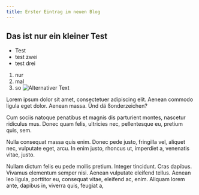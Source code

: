```yaml
---
title: Erster Eintrag im neuen Blog
---
```


Das ist nur ein kleiner Test
----------------------------

* Test
* test zwei
* test drei

1. nur
2. mal
3. so
![Alternativer Text](/assets/images/jo.jpg)

Lorem ipsum dolor sit amet, consectetuer adipiscing elit. Aenean commodo ligula eget dolor. Aenean massa. Ünd dä ßonderzeichen?

Cum sociis natoque penatibus et magnis dis parturient montes, nascetur ridiculus mus. Donec quam felis, ultricies nec, pellentesque eu, pretium quis, sem.

Nulla consequat massa quis enim. Donec pede justo, fringilla vel, aliquet nec, vulputate eget, arcu. In enim justo, rhoncus ut, imperdiet a, venenatis vitae, justo.

Nullam dictum felis eu pede mollis pretium. Integer tincidunt. Cras dapibus. Vivamus elementum semper nisi. Aenean vulputate eleifend tellus. Aenean leo ligula, porttitor eu, consequat vitae, eleifend ac, enim. Aliquam lorem ante, dapibus in, viverra quis, feugiat a,

